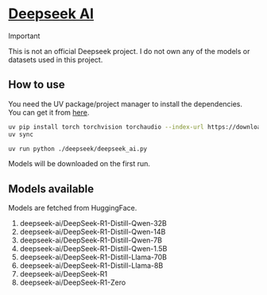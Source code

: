 # [Deepseek AI](https://huggingface.co/deepseek-ai)

> [!IMPORTANT]
> This is not an official Deepseek project.
> I do not own any of the models or datasets used in this project.

## How to use

You need the UV package/project manager to install the dependencies.  
You can get it from [here](https://docs.astral.sh/uv/getting-started/installation/).

```bash
uv pip install torch torchvision torchaudio --index-url https://download.pytorch.org/whl/cu118 --link-mode=symlink
uv sync
```

```bash
uv run python ./deepseek/deepseek_ai.py
```

Models will be downloaded on the first run.

## Models available

Models are fetched from HuggingFace.

1. deepseek-ai/DeepSeek-R1-Distill-Qwen-32B
2. deepseek-ai/DeepSeek-R1-Distill-Qwen-14B
3. deepseek-ai/DeepSeek-R1-Distill-Qwen-7B
4. deepseek-ai/DeepSeek-R1-Distill-Qwen-1.5B
5. deepseek-ai/DeepSeek-R1-Distill-Llama-70B
6. deepseek-ai/DeepSeek-R1-Distill-Llama-8B
7. deepseek-ai/DeepSeek-R1
8. deepseek-ai/DeepSeek-R1-Zero
